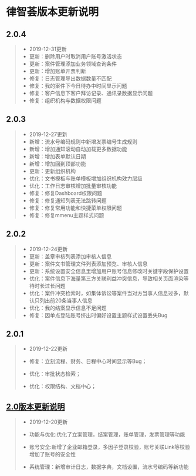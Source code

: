 # 律智荟版本更新说明  

## 2.0.4

> * 2019-12-31更新  
> * 更新：删除用户时取消用户账号激活状态  
> * 更新：案件管理添加业务领域查询条件  
> * 更新：增加账单开票判断
> * 修复：日志管理导出数据数量不匹配  
> * 修复：我的案件下今日待办中时间显示问题  
> * 修复：客户信息下客户拜访记录、通讯录数据显示问题  
> * 修复：组织机构与数据权限问题  

## 2.0.3  

> * 2019-12-27更新
> * 新增：流水号编码规则中新增发票编号生成规则
> * 新增：增加通知滚动自动加载更多数据功能
> * 新增：增加表单默认日期
> * 新增：增加回到顶部功能
> * 更新：更新组织机构
> * 优化：文书模板与账单模板增加组织机构效力层级
> * 优化：工作日志审核增加批量审核功能
> * 修复：修复Dashboard权限问题
> * 修复：修复通知列表无法跳转问题
> * 修复：修复常用功能和快捷菜单权限问题
> * 修复：修复mmenu主题样式问题

## 2.0.2  

> * 2019-12-24更新  
> * 更新：盖章审核列表添加审核人信息  
> * 更新：案件文书管理文件列表添加预览、审核人信息  
> * 更新：系统设置安全信息里增加用户账号信息修改时关键字段保护设置  
> * 优化：案件信息下海量第三方关联利益冲突信息，导致相关页面渲染等待时长过长问题  
> * 优化：案件冲突检索时，如集体诉讼等案件当对方当事人信息过多，默认只列出前20条当事人信息  
> * 优化：我的结案显示信息不足问题  
> * 修复：因单点登陆账号挤出时偏好设置主题样式设置丢失Bug  

## 2.0.1  

 > * 2019-12-22更新  
 >
 > * 修复：立刻流程、财务、日程中心时间显示等Bug；  
 > * 优化：审批状态检索；  
 > * 优化：权限结构、文档中心；

## [2.0版本更新说明](update/2.0.md)  

 > * 2019-12-20更新
 > * 功能与优化:优化了立案管理，结案管理，账单管理，发票管理等功能  
 >
 > * 账号安全:新增了企业邮箱登录，多因子登录校验，账号关联Link等校验增加了账号的安全性
 >
 > * 系统管理：新增审计日志，数据字典，文档设置，流水号编码等新功能  
